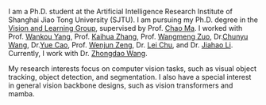 I am a Ph.D. student at the Artificial Intelligence Research Institute of Shanghai Jiao Tong University (SJTU). I am pursuing my Ph.D. degree in the [Vision and Learning Group](https://vision.sjtu.edu.cn/group.html), supervised by Prof. [Chao Ma](https://vision.sjtu.edu.cn/). I worked with Prof. [Wankou Yang](https://scholar.google.com/citations?hl=zh-CN&user=inPYAuYAAAAJ), Prof. [Kaihua Zhang](https://scholar.google.com/citations?hl=zh-CN&user=FYatMi8AAAAJ), Prof. [Wangmeng Zuo](https://scholar.google.com/citations?hl=zh-CN&user=rUOpCEYAAAAJ), Dr.[Chunyu Wang](https://www.chunyuwang.org/), Dr.[Yue Cao](https://scholar.google.com/citations?user=iRUO1ckAAAAJ&hl=zh-CN), Prof. [Wenjun Zeng](https://www.eitech.edu.cn/?p=leader-Wenjun%20Zeng&tid=19&lang=en), Dr. [Lei Chu](https://lei65537.github.io/), and Dr. [Jiahao Li](https://scholar.google.com/citations?user=AcOcw0AAAAAJ&hl=zh-CN). Currently, I work with Dr. [Zhongdao Wang](https://zhongdao.github.io/).

My research interests focus on computer vision tasks, such as visual object tracking, object detection, and segmentation. I also have a special interest in general vision backbone designs, such as vision transformers and mamba.


